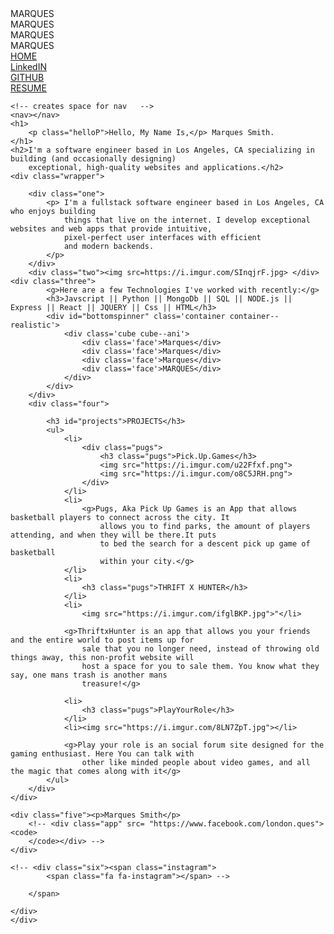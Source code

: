 <!DOCTYPE html>
<html lang="en">

<head>
    <meta charset="UTF-8">
    <meta name="viewport" content="width=device-width, initial-scale=1.0">
    <meta http-equiv="X-UA-Compatible" content="ie=edge">
    <link rel="stylesheet" href="https://maxcdn.bootstrapcdn.com/font-awesome/4.3.0/css/font-awesome.min.css">
    <link href="https://fonts.googleapis.com/css?family=Modak&display=swap" rel="stylesheet">
    <link href="https://fonts.googleapis.com/css?family=Anton&display=swap" rel="stylesheet">
    <link rel="stylesheet" type="text/css" href="main.css">
    <title>Document</title>
</head>

<body>
    <section class="navbar">
        <nav>
            <!--    navigation bar       -->
            <div class='container container--realistic'>
                <div class='cube cube--ani'>
                    <div class='face'>MARQUES</div>
                    <div class='face'>MARQUES</div>
                    <div class='face'>MARQUES</div>
                    <div class='face'>MARQUES</div>
                </div>
            </div>
            <div class="home"><a href="main.html">HOME</a></div>
            <div class="about"><a href="https://www.linkedin.com/in/marques-smith-0a265aa6/">LinkedIN</a></div>
            <div class="project"><a href="https://github.com/Mjsmith30">GITHUB</a></div>
            <div class="resume"><a href="resume.html">RESUME</a></div>
        </nav>
    </section>

    <!-- creates space for nav   -->
    <nav></nav>
    <h1>
        <p class="helloP">Hello, My Name Is,</p> Marques Smith.
    </h1>
    <h2>I'm a software engineer based in Los Angeles, CA specializing in building (and occasionally designing)
        exceptional, high-quality websites and applications.</h2>
    <div class="wrapper">

        <div class="one">
            <p> I'm a fullstack software engineer based in Los Angeles, CA who enjoys building
                things that live on the internet. I develop exceptional websites and web apps that provide intuitive,
                pixel-perfect user interfaces with efficient
                and modern backends.
            </p>
        </div>
        <div class="two"><img src=https://i.imgur.com/SInqjrF.jpg> </div> <div class="three">
            <g>Here are a few Technologies I've worked with recently:</g>
            <h3>Javscript || Python || MongoDb || SQL || NODE.js || Express || React || JQUERY || Css || HTML</h3>
            <div id="bottomspinner" class='container container--realistic'>
                <div class='cube cube--ani'>
                    <div class='face'>Marques</div>
                    <div class='face'>Marques</div>
                    <div class='face'>Marques</div>
                    <div class='face'>MARQUES</div>
                </div>
            </div>
        </div>
        <div class="four">

            <h3 id="projects">PROJECTS</h3>
            <ul>
                <li>
                    <div class="pugs">
                        <h3 class="pugs">Pick.Up.Games</h3>
                        <img src="https://i.imgur.com/u22Ffxf.png">
                        <img src="https://i.imgur.com/o8C5JRH.png">
                    </div>
                </li>
                <li>
                    <g>Pugs, Aka Pick Up Games is an App that allows basketball players to connect across the city. It
                        allows you to find parks, the amount of players attending, and when they will be there.It puts
                        to bed the search for a descent pick up game of basketball
                        within your city.</g>
                </li>
                <li>
                    <h3 class="pugs">THRIFT X HUNTER</h3>
                </li>
                <li>
                    <img src="https://i.imgur.com/ifglBKP.jpg">"</li>

                <g>ThriftxHunter is an app that allows you your friends and the entire world to post items up for
                    sale that you no longer need, instead of throwing old things away, this non-profit website will
                    host a space for you to sale them. You know what they say, one mans trash is another mans
                    treasure!</g>

                <li>
                    <h3 class="pugs">PlayYourRole</h3>
                </li>
                <li><img src="https://i.imgur.com/8LN7ZpT.jpg"></li>

                <g>Play your role is an social forum site designed for the gaming enthusiast. Here You can talk with
                    other like minded people about video games, and all the magic that comes along with it</g>
            </ul>
        </div>
    </div>

    <div class="five"><p>Marques Smith</p>
        <!-- <div class="app" src= "https://www.facebook.com/london.ques"><code>
        </code></div> -->
    </div>

    <!-- <div class="six"><span class="instagram">
            <span class="fa fa-instagram"></span> -->

        </span>

    </div>
    </div>
</body>

</html>
